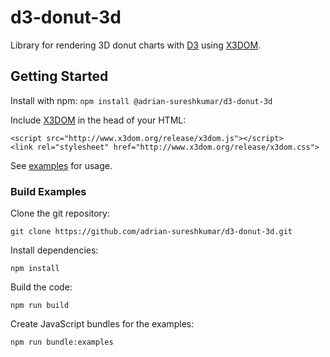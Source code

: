 # d3-donut-3d
Library for rendering 3D donut charts with [D3](https://d3js.org/) using [X3DOM](www.x3dom.org).

## Getting Started

Install with npm: `npm install @adrian-sureshkumar/d3-donut-3d`

Include [X3DOM](www.x3dom.org) in the head of your HTML:

```
<script src="http://www.x3dom.org/release/x3dom.js"></script>
<link rel="stylesheet" href="http://www.x3dom.org/release/x3dom.css">
```

See [examples](https://github.com/adrian-sureshkumar/d3-donut-3d/tree/master/examples) for usage.

### Build Examples

Clone the git repository:

~~~
git clone https://github.com/adrian-sureshkumar/d3-donut-3d.git
~~~

Install dependencies:

~~~
npm install
~~~

Build the code:

~~~
npm run build
~~~

Create JavaScript bundles for the examples:

~~~
npm run bundle:examples
~~~